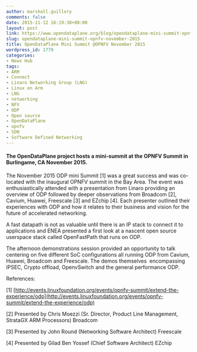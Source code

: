 ```yaml
---
author: marshall.guillory
comments: false
date: 2015-11-12 16:19:30+00:00
layout: post
link: https://www.opendataplane.org/blog/opendataplane-mini-summit-opnfv-november-2015/
slug: opendataplane-mini-summit-opnfv-november-2015
title: OpenDataPlane Mini Summit @OPNFV November 2015
wordpress_id: 1779
categories:
- News Hub
tags:
- ARM
- Connect
- Linaro Networking Group (LNG)
- Linux on Arm
- LNG
- networking
- NFV
- ODP
- Open source
- OpenDataPlane
- opnfv
- SDN
- Software Defined Networking
---
```


#### The OpenDataPlane project hosts a mini-summit at the OPNFV Summit in Burlingame, CA November 2015.

The November 2015 ODP mini Summit [1] was a great success and was co-located with the inaugural OPNFV summit in the Bay Area. The event was enthusiastically attended with a presentation from Linaro providing an overview of ODP followed by deeper observations from Broadcom [2], Cavium, Huawei, Freescale [3] and EZchip [4]. Each presenter outlined their experiences with ODP and how it relates to their business and vision for the future of accelerated networking.

A fast datapath is not as valuable until there is an IP stack to connect it to applications and ENEA presented a first look at a nascent open source userspace stack called OpenFastPath that runs on ODP.

The afternoon demonstrations session provided an opportunity to talk centering on five different SoC configurations all running ODP from Cavium, Huawei, Broadcom and Freescale. The demos themselves  encompassing IPSEC, Crypto offload, OpenvSwitch and the general performance ODP.

References:

[1] [http://events.linuxfoundation.org/events/opnfv-summit/extend-the-experience/odp](http://events.linuxfoundation.org/events/opnfv-summit/extend-the-experience/odp)

[2] Presented by Chris Moezzi (Sr. Director, Product Line Management, StrataGX ARM Processors) Broadcom

[3] Presented by John Round (Networking Software Architect) Freescale

[4] Presented by Gilad Ben Yossef (Chief Software Architect) EZchip
